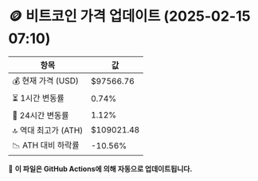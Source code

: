 # 🪙 비트코인 가격 업데이트 (2025-02-15 07:10)

| 항목                | 값 |
|--------------------|----------------|
| 💰 현재 가격 (USD) | $97566.76 |
| ⏳ 1시간 변동률    | 0.74% |
| 📆 24시간 변동률   | 1.12% |
| 🔝 역대 최고가 (ATH) | $109021.48 |
| 📉 ATH 대비 하락률 | -10.56% |

🔄 **이 파일은 GitHub Actions에 의해 자동으로 업데이트됩니다.**

